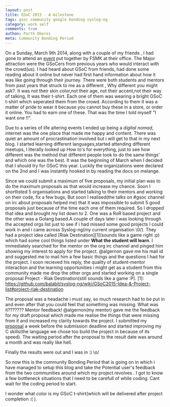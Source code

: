 ```yaml
---
layout: post
title: GSoC 2015 - A milestone
tags: gsoc community google bonding syslog-ng 
category: work self
comments: true
authon: Parth Oberoi
meta: Community Bonding Period
---
```


On a Sunday, March 9th 2014, along with a couple of my friends , I had gone to attend an
[event](http://beta.fsmk.org/updates/google%20summer%20of%20code(gsoc),%20ruby%20soc,%20kde%20soc,%20outreach%20program%20for%20women,%20...)
put together by FSMK at their office. The Major attraction were the GSoCers from
previous years who would interact with the crowd(us). I had heard about GSoC
from friends, had done some reading about it online but never had  first hand
information about how it was like going through their journey. There were
both students and mentors from past years that struck to me as a different ,
Why different you might ask?. It was not their skin color,not their age, not
their accent,not their way of talking, It was their t-shirt. Each one of them
was wearing a bright GSoC t-shirt which seperated them from the crowd.
According to them it was a matter of pride to wear it because you cannot buy
these in a store, or order it online. You had to earn one of these. That was
the time I told myself "I want one !!". 


Due to a series of life altering events I ended up being a *digital nomad*,
internet was the one place that made me happy and content. There was quiet an
amount of procrastination involved but i will get to that in my next blog. I
started learning different languages,started attending different meetups, I literally looked up How to's for
everything, just to see how different was the method that different people took to
do the same things' and which one was the best. 
It was the beginning of March when I decided that I should try for GSoC
this year. Luckily the organizations were declared on the 2nd and I was
instantly hooked in by reading the docs on melange.

Since we could submit a maximum of five proposals, my initial plan was to do
the maximum proposals as that would increase my chance. Soon I shortlisted 5
organisations and started talking to their mentors and working on their code,
fix a few bugs, But soon I realised(the talks on #gsoc channel on irc about
proposals helped me) that it was impossible to submit 5 good proposals just
because of the time each one of them required. So I dropped that idea and
brought my list down to 2. One was a RoR based project and the other was a
Golang based.A couple of days later i was looking through the accepted orgs
list just to see if i had missed some good projects I could work in and i came
across Syslog-ng(my current organisation \0/). They had a project idea called [Riak
Destination][1](sounds like a game right :p) which had some cool things listed
under **What the student will learn**. I immediately searched for
the mentor on the org irc channel and pinged him showing my interest to apply
for the project. @algernon gave me his mail id and suggested me to mail him a few
basic things and the questions I had for the project.
I soon recieved his reply, the quality of student-mentor interaction and the learning
opportunities i might get as a student from this community made me drop the
other orgs and started working on a single proposal Project - Riak
Destination(still sounds like a game :P).
[1]:
https://github.com/balabit/syslog-ng/wiki/GSoC2015-Idea-&-Project-list#project-riak-destination

The proposal was a headache i must say, so much research had to be put in and
even after that you could feel that something was missing. What was it???????
Mentor feedback! @algernon(my mentor) gave me the feedback for my draft
proposal which made me realise the things that were missing from it and
increased my clarity towards the project. I submitted my
[proposal](https://github.com/balabit/syslog-ng/wiki/GSoC2015-Proposal:-Riak-destination-(htrap)) a week before
the submission deadline and started improving my C skills(the language we chose
too build the project in because of its speed). The waiting period after the
proposal to the result date was around a month and was really like hell.

Finally the results were out and I was in :) \o/


So now this is the community Bonding Period that is going on in which i have
managed to setup this blog and take the Potential user's feedback from the two
communities around which my project revolves . I got to know a few bottleneck
situations that I
need to be carefull of while coding. Cant wait for the coding period to start.

I wonder what color is my GSoC t-shirt(which will be delivered after project
completion
:( ).


